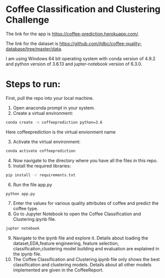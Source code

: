 # Coffee Classification and Clustering Challenge

The link for the app is https://coffee-prediction.herokuapp.com/.

The link for the dataset is https://github.com/jldbc/coffee-quality-database/tree/master/data.

I am using Windows 64 bit operating system with conda version of 4.9.2 and python version of 3.6.13 and jupter-notebook version of 6.3.0.


# Steps to run:
First, pull the repo into your local machine.
1. Open anaconda prompt in your system.
2. Create a virtual environment: 
``` bash
conda create -n coffeeprediction python=3.6
```
Here coffeeprediction is the virtual envionment name

3. Activate the virtual environment:
``` bash
conda activate coffeeprediction
```
4. Now navigate to the directory where you have all the files in this repo. 
5. Install the required libraries:
``` bash
pip install -r requirements.txt
```
6. Run the file app.py
``` bash
python app.py
```
7. Enter the values for various quality attributes of coffee and predict the coffee type.
8. Go to Jupyter Notebook to open the Coffee Classification and Clustering.ipynb file.
``` bash
jupter notebook
```
9. Navigate to the ipynb file and explore it. Details about loading the dataset,EDA,feature engineering, feature selection, classification,clustering model building and evaluation are explained in the ipynb file.
10. The Coffee Classification and Clustering.ipynb file only shows the best classification and clustering models. Details about all other models implemented are given in the CoffeeReport.
